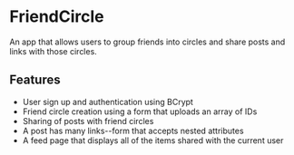 # FriendCircle

An app that allows users to group friends into circles and share posts and links with those circles.

## Features

* User sign up and authentication using BCrypt
* Friend circle creation using a form that uploads an array of IDs
* Sharing of posts with friend circles
* A post has many links--form that accepts nested attributes
* A feed page that displays all of the items shared with the current user